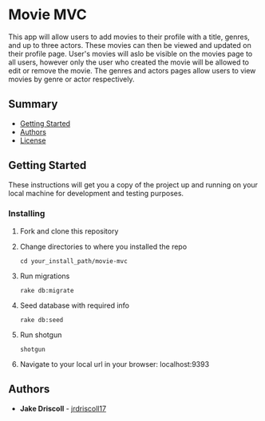 # Movie MVC

This app will allow users to add movies to their profile with a title, genres, and up to three actors. These movies can then be viewed and updated on their profile page. User's movies will aslo be visible on the movies page to all users, however only the user who created the movie will be allowed to edit or remove the movie. The genres and actors pages allow users to view movies by genre or actor respectively.

## Summary

- [Getting Started](#getting-started)
- [Authors](#authors)
- [License](#license)

## Getting Started

These instructions will get you a copy of the project up and running on
your local machine for development and testing purposes.

### Installing

1. Fork and clone this repository

2. Change directories to where you installed the repo

   `cd your_install_path/movie-mvc`

3. Run migrations

   `rake db:migrate`

4. Seed database with required info

   `rake db:seed`

5. Run shotgun

   `shotgun`

6. Navigate to your local url in your browser: localhost:9393

## Authors

- **Jake Driscoll** -
  [jrdriscoll17](https://github.com/jrdriscoll17)
